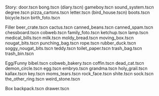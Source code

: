 Story:
door.tscn
bong.tscn
(diary.tscn)
gameboy.tscn
sound_system.tscn
degree.tscn
pizza_cartons.tscn
letter.tscn
(bird_house.tscn)
boots.tscn
bicycle.tscn
birth_foto.tscn


Filler
beer_crate.tscn
cactus.tscn
canned_beans.tscn
canned_spam.tscn
chessboard.tscn
cobweb.tscn
family_foto.tscn
ketchup.tscn
lamp.tscn
medical_bills.tscn
milk.tscn
moldy_bread.tscn
moving_box.tscn
nougat_bits.tscn
punching_bag.tscn
rope.tscn
rubber_duck.tscn
soggy_nougat_bits.tscn
teddy.tscn
toilet_paper.tscn
trash_bag.tscn
trash_bin.tscn


Egg/Funny
bibel.tscn
cobweb_bakery.tscn
coffin.tscn
dead_cat.tscn
demon_circle.tscn
egg.tscn
embryo.tscn
grandma.tscn
holy_grail.tscn
kallax.tscn
key.tscn
moms_tears.tscn
rock_face.tscn
shite.tscn
sock.tscn
the_other_ring.tscn
weird_stone.tscn


Box
backpack.tscn
drawer.tscn


